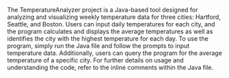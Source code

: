 The TemperatureAnalyzer project is a Java-based tool designed for analyzing and visualizing weekly temperature data for three cities: Hartford, Seattle, and Boston. Users can input daily temperatures for each city, and the program calculates and displays the average temperatures as well as identifies the city with the highest temperature for each day. To use the program, simply run the Java file and follow the prompts to input temperature data. Additionally, users can query the program for the average temperature of a specific city. For further details on usage and understanding the code, refer to the inline comments within the Java file.
